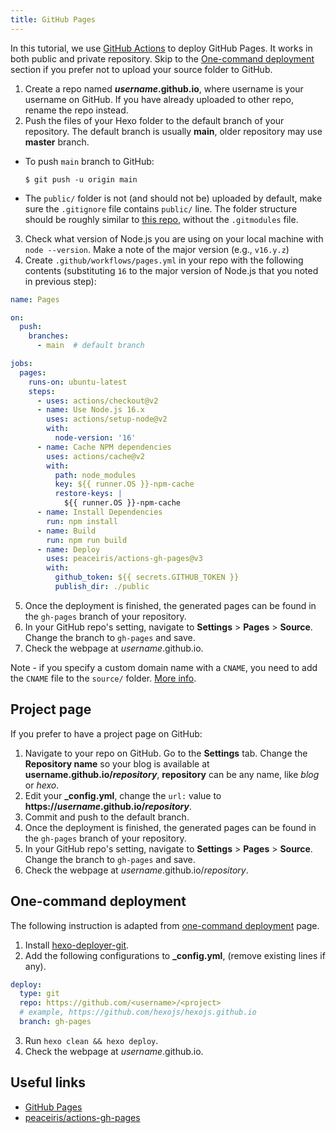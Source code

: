 ```yaml
---
title: GitHub Pages
---
```


In this tutorial, we use [GitHub Actions](https://docs.github.com/en/actions) to deploy GitHub Pages. It works in both public and private repository. Skip to the [One-command deployment](#One-command-deployment) section if you prefer not to upload your source folder to GitHub.

1. Create a repo named <b>*username*.github.io</b>, where username is your username on GitHub. If you have already uploaded to other repo, rename the repo instead.
2. Push the files of your Hexo folder to the default branch of your repository. The default branch is usually **main**, older repository may use **master** branch.
  - To push `main` branch to GitHub:

    ```
    $ git push -u origin main
    ```
  - The `public/` folder is not (and should not be) uploaded by default, make sure the `.gitignore` file contains `public/` line. The folder structure should be roughly similar to [this repo](https://github.com/hexojs/hexo-starter), without the `.gitmodules` file.

3. Check what version of Node.js you are using on your local machine with `node --version`. Make a note of the major version (e.g., `v16.y.z`)
4. Create `.github/workflows/pages.yml` in your repo with the following contents (substituting `16` to the major version of Node.js that you noted in previous step):

```yml .github/workflows/pages.yml
name: Pages

on:
  push:
    branches:
      - main  # default branch

jobs:
  pages:
    runs-on: ubuntu-latest
    steps:
      - uses: actions/checkout@v2
      - name: Use Node.js 16.x
        uses: actions/setup-node@v2
        with:
          node-version: '16'
      - name: Cache NPM dependencies
        uses: actions/cache@v2
        with:
          path: node_modules
          key: ${{ runner.OS }}-npm-cache
          restore-keys: |
            ${{ runner.OS }}-npm-cache
      - name: Install Dependencies
        run: npm install
      - name: Build
        run: npm run build
      - name: Deploy
        uses: peaceiris/actions-gh-pages@v3
        with:
          github_token: ${{ secrets.GITHUB_TOKEN }}
          publish_dir: ./public
```

5. Once the deployment is finished, the generated pages can be found in the `gh-pages` branch of your repository.
6. In your GitHub repo's setting, navigate to **Settings** > **Pages** > **Source**. Change the branch to `gh-pages` and save.
7. Check the webpage at *username*.github.io.

Note - if you specify a custom domain name with a `CNAME`, you need to add the `CNAME` file to the `source/` folder. [More info](https://docs.github.com/en/pages/configuring-a-custom-domain-for-your-github-pages-site/managing-a-custom-domain-for-your-github-pages-site).

## Project page

If you prefer to have a project page on GitHub:

1. Navigate to your repo on GitHub. Go to the **Settings** tab. Change the **Repository name** so your blog is available at <b>username.github.io/*repository*</b>,  **repository** can be any name, like *blog* or *hexo*.
2. Edit your **_config.yml**, change the `url:` value to <b>https://*username*.github.io/*repository*</b>.
3. Commit and push to the default branch.
4. Once the deployment is finished, the generated pages can be found in the `gh-pages` branch of your repository.
6. In your GitHub repo's setting, navigate to **Settings** > **Pages** > **Source**. Change the branch to `gh-pages` and save.
7. Check the webpage at *username*.github.io/*repository*.

## One-command deployment

The following instruction is adapted from [one-command deployment](/docs/one-command-deployment) page.

1. Install [hexo-deployer-git](https://github.com/hexojs/hexo-deployer-git).
2. Add the following configurations to **_config.yml**, (remove existing lines if any).

  ``` yml
  deploy:
    type: git
    repo: https://github.com/<username>/<project>
    # example, https://github.com/hexojs/hexojs.github.io
    branch: gh-pages
  ```

3. Run `hexo clean && hexo deploy`.
4. Check the webpage at *username*.github.io.

## Useful links

- [GitHub Pages](https://docs.github.com/en/pages)
- [peaceiris/actions-gh-pages](https://github.com/marketplace/actions/github-pages-action)
